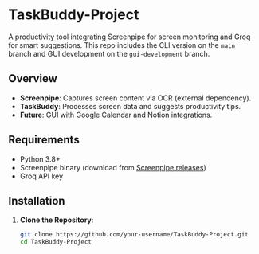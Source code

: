 # TaskBuddy-Project

A productivity tool integrating Screenpipe for screen monitoring and Groq for smart suggestions. This repo includes the CLI version on the `main` branch and GUI development on the `gui-development` branch.

## Overview
- **Screenpipe**: Captures screen content via OCR (external dependency).
- **TaskBuddy**: Processes screen data and suggests productivity tips.
- **Future**: GUI with Google Calendar and Notion integrations.

## Requirements
- Python 3.8+
- Screenpipe binary (download from [Screenpipe releases](https://github.com/mediar-ai/screenpipe/releases))
- Groq API key

## Installation
1. **Clone the Repository**:
   ```bash
   git clone https://github.com/your-username/TaskBuddy-Project.git
   cd TaskBuddy-Project